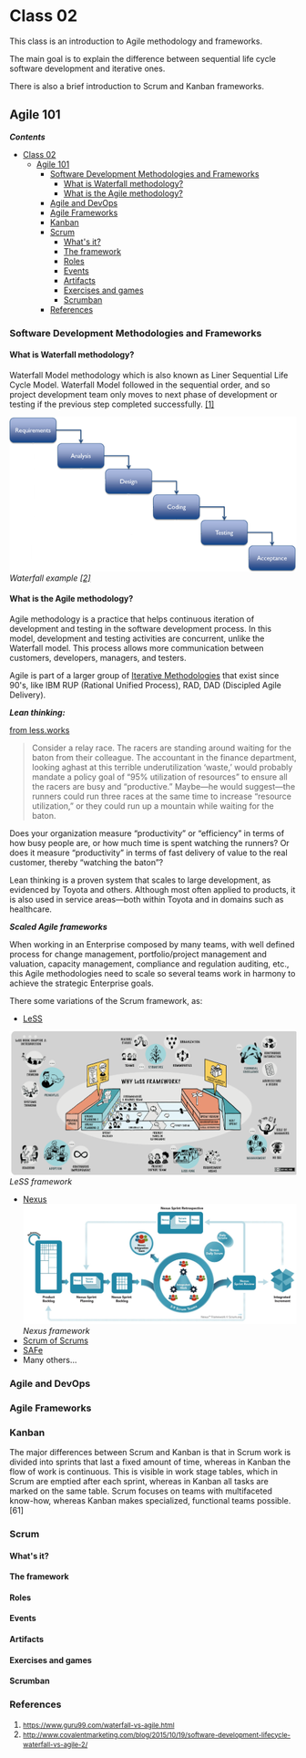 # Class 02

This class is an introduction to Agile methodology and frameworks.

The main goal is to explain the difference between sequential life cycle software development and iterative ones. 

There is also a brief introduction to Scrum and Kanban frameworks.

## Agile 101

***Contents***

- [Class 02](#class-02)
  - [Agile 101](#agile-101)
    - [Software Development Methodologies and Frameworks](#software-development-methodologies-and-frameworks)
      - [What is Waterfall methodology?](#what-is-waterfall-methodology)
      - [What is the Agile methodology?](#what-is-the-agile-methodology)
    - [Agile and DevOps](#agile-and-devops)
    - [Agile Frameworks](#agile-frameworks)
    - [Kanban](#kanban)
    - [Scrum](#scrum)
      - [What's it?](#whats-it)
      - [The framework](#the-framework)
      - [Roles](#roles)
      - [Events](#events)
      - [Artifacts](#artifacts)
      - [Exercises and games](#exercises-and-games)
      - [Scrumban](#scrumban)
    - [References](#references)

### Software Development Methodologies and Frameworks 

#### What is Waterfall methodology?

Waterfall Model methodology which is also known as Liner Sequential Life Cycle Model. Waterfall Model followed in the sequential order, and so project development team only moves to next phase of development or testing if the previous step completed successfully. [[1]](#r1)

![alt Waterfall example](./assets/waterfall.png)
*Waterfall example [[2]](#r2)*

#### What is the Agile methodology?
Agile methodology is a practice that helps continuous iteration of development and testing in the software development process. In this model, development and testing activities are concurrent, unlike the Waterfall model. This process allows more communication between customers, developers, managers, and testers.

Agile is part of a larger group of [Iterative Methodologies](https://existek.com/blog/sdlc-models/) that exist since 90's, like IBM RUP (Rational Unified Process), RAD, DAD (Discipled Agile Delivery).

***Lean thinking:***

[from less.works](https://less.works/less/principles/lean-thinking.html)
  > Consider a relay race. The racers are standing around waiting for the baton from their colleague. The accountant in the finance department, looking aghast at this terrible underutilization ‘waste,’ would probably mandate a policy goal of “95% utilization of resources” to ensure all the racers are busy and “productive.” Maybe—he would suggest—the runners could run three races at the same time to increase “resource utilization,” or they could run up a mountain while waiting for the baton.

  Does your organization measure “productivity” or “efficiency” in terms of how busy people are, or how much time is spent watching the runners? Or does it measure “productivity” in terms of fast delivery of value to the real customer, thereby “watching the baton”? 

  Lean thinking is a proven system that scales to large development, as evidenced by Toyota and others. Although most often applied to products, it is also used in service areas—both within Toyota and in domains such as healthcare. 
  
***Scaled Agile frameworks***

When working in an Enterprise composed by many teams, with well defined process for change management, portfolio/project management and valuation, capacity management, compliance and regulation auditing, etc., this Agile methodologies need to scale so several teams work in harmony to achieve the strategic Enterprise goals.


There some variations of the Scrum framework, as:
- [LeSS](https://less.works/)

![alt LeSS framework](./assets/less.png)
*LeSS framework*

- [Nexus](https://www.scrum.org/resources/scaling-scrum)
![alt Nexus framework](./assets/nexus.jpg)
*Nexus framework*
- [Scrum of Scrums](http://guide.agilealliance.org/guide/scrumofscrums.html)
- [SAFe](https://www.scaledagileframework.com/)
- Many others...


### Agile and DevOps
### Agile Frameworks
### Kanban
The major differences between Scrum and Kanban is that in Scrum work is divided into sprints that last a fixed amount of time, whereas in Kanban the flow of work is continuous. This is visible in work stage tables, which in Scrum are emptied after each sprint, whereas in Kanban all tasks are marked on the same table. Scrum focuses on teams with multifaceted know-how, whereas Kanban makes specialized, functional teams possible.[61]
### Scrum
  #### What's it?
  #### The framework
  #### Roles
  #### Events
  #### Artifacts
  #### Exercises and games


#### Scrumban

### References
<!-- <sup id="a1">[1](#f1)</sup> -->
 1. <small id="r1"> https://www.guru99.com/waterfall-vs-agile.html </small> 
 2. <small id="r2"> http://www.covalentmarketing.com/blog/2015/10/19/software-development-lifecycle-waterfall-vs-agile-2/  </small>